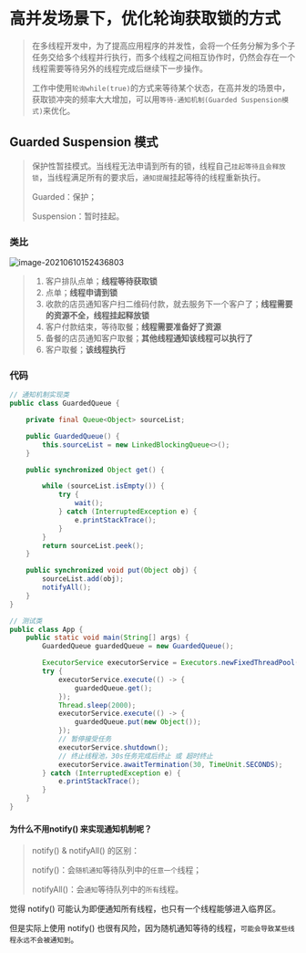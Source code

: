 # 高并发场景下，优化轮询获取锁的方式

> 在多线程开发中，为了提高应用程序的并发性，会将一个任务分解为多个子任务交给多个线程并行执行，而多个线程之间相互协作时，仍然会存在一个线程需要等待另外的线程完成后继续下一步操作。
>
> 工作中使用`轮询while(true)`的方式来等待某个状态，在高并发的场景中，获取锁冲突的频率大大增加，可以用`等待-通知机制(Guarded Suspension模式)`来优化。

## Guarded Suspension 模式

> 保护性暂挂模式。当线程无法申请到所有的锁，线程自己`挂起等待且会释放锁`，当线程满足所有的要求后，`通知提醒`挂起等待的线程重新执行。
>
> Guarded：保护；
>
> Suspension：暂时挂起。

### 类比

![image-20210610152436803](https://i.loli.net/2021/06/15/2DV6MmWghjy8vzn.png)

> 1. 客户排队点单；**线程等待获取锁**
> 2. 点单；**线程申请到锁**
> 3. 收款的店员通知客户扫二维码付款，就去服务下一个客户了；**线程需要的资源不全，线程挂起释放锁**
> 4. 客户付款结束，等待取餐；**线程需要准备好了资源**
> 5. 备餐的店员通知客户取餐；**其他线程通知该线程可以执行了**
> 6. 客户取餐；**该线程执行**

### 代码

```java
// 通知机制实现类
public class GuardedQueue {

    private final Queue<Object> sourceList;

    public GuardedQueue() {
        this.sourceList = new LinkedBlockingQueue<>();
    }

    public synchronized Object get() {

        while (sourceList.isEmpty()) {
            try {
                wait();
            } catch (InterruptedException e) {
                e.printStackTrace();
            }
        }
        return sourceList.peek();
    }

    public synchronized void put(Object obj) {
        sourceList.add(obj);
        notifyAll();
    }
}

// 测试类
public class App {
    public static void main(String[] args) {
        GuardedQueue guardedQueue = new GuardedQueue();

        ExecutorService executorService = Executors.newFixedThreadPool(3);
        try {
            executorService.execute(() -> {
                guardedQueue.get();
            });
            Thread.sleep(2000);
            executorService.execute(() -> {
                guardedQueue.put(new Object());
            });
            // 暂停接受任务
            executorService.shutdown();
            // 终止线程池，30s任务完成后终止 或 超时终止
            executorService.awaitTermination(30, TimeUnit.SECONDS);
        } catch (InterruptedException e) {
            e.printStackTrace();
        }
    }
}
```

#### 为什么不用notify() 来实现通知机制呢？

> notify() & notifyAll() 的区别：
>
> notify()：会`随机通知`等待队列中的`任意一个`线程；
>
> notifyAll()：会``通知``等待队列中的`所有`线程。

觉得 notify() 可能认为即便通知所有线程，也只有一个线程能够进入临界区。

但是实际上使用 notify() 也很有风险，因为随机通知等待的线程，`可能会导致某些线程永远不会被通知到`。